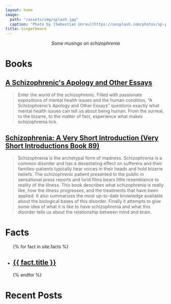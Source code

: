```yaml
---
layout: home
image:
  path: "/assets/img/splash.jpg"
  caption: "Photo by [Sebastian Unrau](https://unsplash.com/photos/sp-p7uuT0tw?utm_source=unsplash&utm_medium=referral&utm_content=creditCopyText) on [Unsplash](https://unsplash.com)"
title: Gingerbeard
---
```


<center><p><em>Some musings on schizophrenia</em></p></center>

# Books

## <a target="_blank" href="https://www.amazon.com.au/gp/product/B07NZDVC1K/ref=as_li_tl?ie=UTF8&camp=247&creative=1211&creativeASIN=B07NZDVC1K&linkCode=as2&tag=gingerbeard-22&linkId=281633732033f939ca068600faeae03a">A Schizophrenic's Apology and Other Essays</a><img src="//ir-au.amazon-adsystem.com/e/ir?t=gingerbeard-22&l=am2&o=36&a=B07NZDVC1K" width="1" height="1" border="0" alt="" style="border:none !important; margin:0px !important;" />

> Enter the world of the schizophrenic. Filled with passionate expositions of mental health issues and the human condition, “A Schizophrenic’s Apology and Other Essays” questions exactly what mental health issues can tell us about being human. From the surreal, to the bizarre, to the matter of fact, experience what makes schizophrenia tick.

## <a target="_blank" href="https://www.amazon.com.au/gp/product/B000SHMBPW/ref=as_li_tl?ie=UTF8&camp=247&creative=1211&creativeASIN=B000SHMBPW&linkCode=as2&tag=gingerbeard-22&linkId=d66080004d9e095c4e398ea9886466e4">Schizophrenia: A Very Short Introduction (Very Short Introductions Book 89)</a><img src="//ir-au.amazon-adsystem.com/e/ir?t=gingerbeard-22&l=am2&o=36&a=B000SHMBPW" width="1" height="1" border="0" alt="" style="border:none !important; margin:0px !important;" />

> Schizophrenia is the archetypal form of madness. Schizophrenia is a common disorder and has a devastating effect on sufferers and their families-patients typically hear voices in their heads and hold bizarre beliefs. The schizophrenic patient presented to the public in sensational press reports and lurid films bears little resemblance to reality of the illness. This book describes what schizophrenia is really like, how the illness progresses, and the treatments that have been applied. It also summarizes the most up-to-date knowledge available about the biological bases of this disorder. Finally it attempts to give some idea of what it is like to have schizophrenia and what this disorder tells us about the relationship between mind and brain.

# Facts
<ul>
{% for fact in site.facts %}
  <li><h2><a href="{{ fact.url }}">{{ fact.title }}</a></h2></li>
{% endfor %}
</ul>

# Recent Posts
